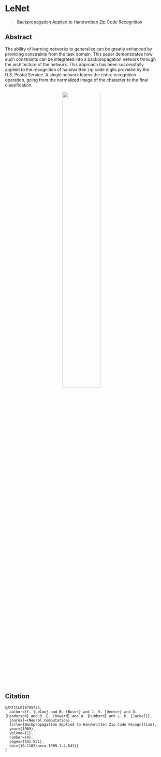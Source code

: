 # LeNet

> [Backpropagation Applied to Handwritten Zip Code Recognition](https://ieeexplore.ieee.org/document/6795724)

<!-- [ALGORITHM] -->

## Abstract

The ability of learning networks to generalize can be greatly enhanced by providing constraints from the task domain. This paper demonstrates how such constraints can be integrated into a backpropagation network through the architecture of the network. This approach has been successfully applied to the recognition of handwritten zip code digits provided by the U.S. Postal Service. A single network learns the entire recognition operation, going from the normalized image of the character to the final classification.

<div align=center>
<img src="https://user-images.githubusercontent.com/26739999/142561080-cd1c4bdc-8739-46ca-bc32-76d462a32901.png" width="50%"/>
</div>

## Citation

```
@ARTICLE{6795724,
  author={Y. {LeCun} and B. {Boser} and J. S. {Denker} and D. {Henderson} and R. E. {Howard} and W. {Hubbard} and L. D. {Jackel}},
  journal={Neural Computation},
  title={Backpropagation Applied to Handwritten Zip Code Recognition},
  year={1989},
  volume={1},
  number={4},
  pages={541-551},
  doi={10.1162/neco.1989.1.4.541}}
}
```
